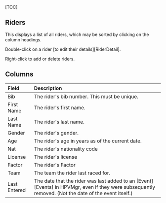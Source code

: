 [TOC]

## Riders

This displays a list of all riders, which may be sorted by clicking on the column headings.

Double-click on a rider [to edit their details][RiderDetail].

Right-click to add or delete riders.

## Columns

Field|Description
:----|:----------
Bib|The rider's bib number.  This must be unique.
First Name|The rider's first name.
Last Name|The rider's last name.
Gender|The rider's gender.
Age|The rider's age in years as of the current date.
Nat|The rider's nationality code
License|The rider's license
Factor|The rider's Factor
Team|The team the rider last raced for.
Last Entered|The date that the rider was last added to an [Event][Events] in HPVMgr, even if they were subsequently removed.  (Not the date of the event itself.)
